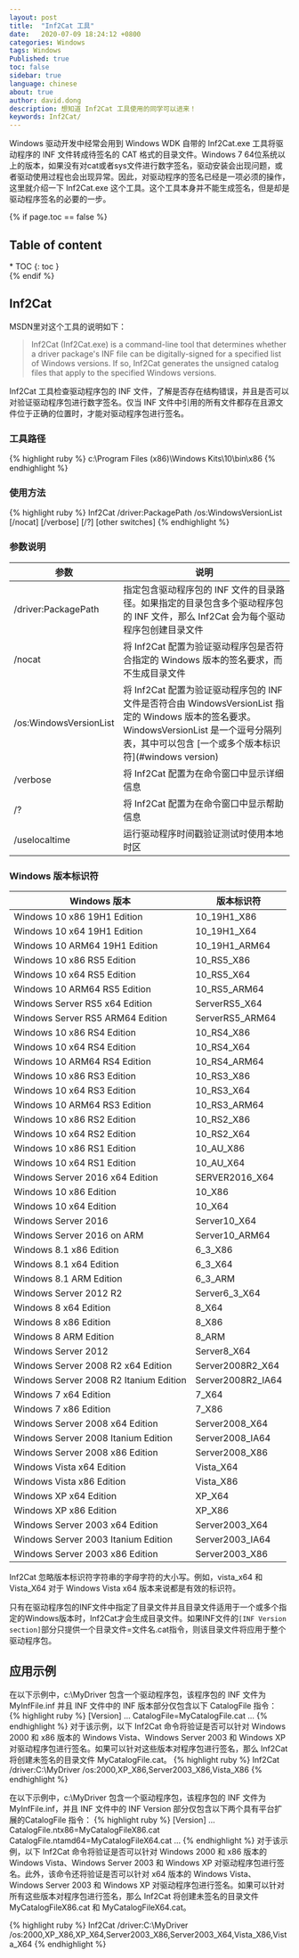 ```yaml
---
layout: post
title:  "Inf2Cat 工具"
date:   2020-07-09 18:24:12 +0800
categories: Windows
tags: Windows
Published: true
toc: false
sidebar: true
language: chinese
about: true
author: david.dong
description: 想知道 Inf2Cat 工具使用的同学可以进来！
keywords: Inf2Cat/
---
```

Windows 驱动开发中经常会用到 Windows WDK 自带的 Inf2Cat.exe 工具将驱动程序的 INF 文件转成待签名的 CAT 格式的目录文件。Windows 7 64位系统以上的版本，如果没有对cat或者sys文件进行数字签名，驱动安装会出现问题，或者驱动使用过程也会出现异常。因此，对驱动程序的签名已经是一项必须的操作，这里就介绍一下 Inf2Cat.exe 这个工具。这个工具本身并不能生成签名，但是却是驱动程序签名的必要的一步。

{% if page.toc == false %}
<div class = "separator"></div>
<h2 class="no_toc">Table of content</h2>
* TOC
{: toc }
<div class = "separator"></div>
{% endif %}

## Inf2Cat
MSDN里对这个工具的说明如下：
> Inf2Cat (Inf2Cat.exe) is a command-line tool that determines whether a driver package's INF file can be digitally-signed for a specified list of Windows versions. If so, Inf2Cat generates the unsigned catalog files that apply to the specified Windows versions.

Inf2Cat 工具检查驱动程序包的 INF 文件，了解是否存在结构错误，并且是否可以对验证驱动程序包进行数字签名。仅当 INF 文件中引用的所有文件都存在且源文件位于正确的位置时，才能对驱动程序包进行签名。

### 工具路径
{% highlight ruby %}
c:\Program Files (x86)\Windows Kits\10\bin\x86 
{% endhighlight %}   
### 使用方法
{% highlight ruby %}
Inf2Cat /driver:PackagePath /os:WindowsVersionList [/nocat] [/verbose] [/?] [other switches]
{% endhighlight %}
### 参数说明   

|参数|说明|
|---|---|
|/driver:PackagePath|指定包含驱动程序包的 INF 文件的目录路径。如果指定的目录包含多个驱动程序包的 INF 文件，那么 Inf2Cat 会为每个驱动程序包创建目录文件|
|/nocat|将 Inf2Cat 配置为验证驱动程序包是否符合指定的 Windows 版本的签名要求，而不生成目录文件|
|/os:WindowsVersionList|将 Inf2Cat 配置为验证驱动程序包的 INF 文件是否符合由 WindowsVersionList 指定的 Windows 版本的签名要求。WindowsVersionList 是一个逗号分隔列表，其中可以包含 [一个或多个版本标识符](#windows version)|
|/verbose|将 Inf2Cat 配置为在命令窗口中显示详细信息|
|/?|将 Inf2Cat 配置为在命令窗口中显示帮助信息|
|/uselocaltime|运行驱动程序时间戳验证测试时使用本地时区|

### Windows 版本标识符

|Windows 版本|版本标识符|
|--- |--- |
|Windows 10 x86 19H1 Edition|10_19H1_X86|
|Windows 10 x64 19H1 Edition|10_19H1_X64|
|Windows 10 ARM64 19H1 Edition|10_19H1_ARM64|
|Windows 10 x86 RS5 Edition|10_RS5_X86|
|Windows 10 x64 RS5 Edition|10_RS5_X64|
|Windows 10 ARM64 RS5 Edition|10_RS5_ARM64|
|Windows Server RS5 x64 Edition|ServerRS5_X64|
|Windows Server RS5 ARM64 Edition|ServerRS5_ARM64|
|Windows 10 x86 RS4 Edition|10_RS4_X86|
|Windows 10 x64 RS4 Edition|10_RS4_X64|
|Windows 10 ARM64 RS4 Edition|10_RS4_ARM64|
|Windows 10 x86 RS3 Edition|10_RS3_X86|
|Windows 10 x64 RS3 Edition|10_RS3_X64|
|Windows 10 ARM64 RS3 Edition|10_RS3_ARM64|
|Windows 10 x86 RS2 Edition|10_RS2_X86|
|Windows 10 x64 RS2 Edition|10_RS2_X64|
|Windows 10 x86 RS1 Edition|10_AU_X86|
|Windows 10 x64 RS1 Edition|10_AU_X64|
|Windows Server 2016 x64 Edition|SERVER2016_X64|
|Windows 10 x86 Edition|10_X86|
|Windows 10 x64 Edition|10_X64|
|Windows Server 2016|Server10_X64|
|Windows Server 2016 on ARM|Server10_ARM64|
|Windows 8.1 x86 Edition|6_3_X86|
|Windows 8.1 x64 Edition|6_3_X64|
|Windows 8.1 ARM Edition|6_3_ARM|
|Windows Server 2012 R2|Server6_3_X64|
|Windows 8 x64 Edition|8_X64|
|Windows 8 x86 Edition|8_X86|
|Windows 8 ARM Edition|8_ARM|
|Windows Server 2012|Server8_X64|
|Windows Server 2008 R2 x64 Edition|Server2008R2_X64|
|Windows Server 2008 R2 Itanium Edition|Server2008R2_IA64|
|Windows 7 x64 Edition|7_X64|
|Windows 7 x86 Edition|7_X86|
|Windows Server 2008 x64 Edition|Server2008_X64|
|Windows Server 2008 Itanium Edition|Server2008_IA64|
|Windows Server 2008 x86 Edition|Server2008_X86|
|Windows Vista x64 Edition|Vista_X64|
|Windows Vista x86 Edition|Vista_X86|
|Windows XP x64 Edition|XP_X64|
|Windows XP x86 Edition|XP_X86|
|Windows Server 2003 x64 Edition|Server2003_X64|
|Windows Server 2003 Itanium Edition|Server2003_IA64|
|Windows Server 2003 x86 Edition|Server2003_X86|

Inf2Cat 忽略版本标识符字符串的字母字符的大小写。例如，vista_x64 和 Vista_X64 对于 Windows Vista x64 版本来说都是有效的标识符。

只有在驱动程序包的INF文件中指定了目录文件并且目录文件适用于一个或多个指定的Windows版本时，Inf2Cat才会生成目录文件。如果INF文件的`[INF Version section]`部分只提供一个目录文件=文件名.cat指令，则该目录文件将应用于整个驱动程序包。

## 应用示例
在以下示例中，c:\MyDriver 包含一个驱动程序包，该程序包的 INF 文件为 MyInfFile.inf 并且 INF 文件中的 INF 版本部分仅包含以下 CatalogFile 指令：
{% highlight ruby %}
[Version]
...
CatalogFile=MyCatalogFile.cat
...
{% endhighlight %}
对于该示例，以下 Inf2Cat 命令将验证是否可以针对 Windows 2000 和 x86 版本的 Windows Vista、Windows Server 2003 和 Windows XP 对驱动程序包进行签名。如果可以针对这些版本对程序包进行签名，那么 Inf2Cat 将创建未签名的目录文件 MyCatalogFile.cat。
{% highlight ruby %}
Inf2Cat /driver:C:\MyDriver /os:2000,XP_X86,Server2003_X86,Vista_X86
{% endhighlight %}

在以下示例中，c:\MyDriver 包含一个驱动程序包，该程序包的 INF 文件为 MyInfFile.inf，并且 INF 文件中的 INF Version 部分仅包含以下两个具有平台扩展的CatalogFile 指令：
{% highlight ruby %}
[Version]
...
CatalogFile.ntx86=MyCatalogFileX86.cat
CatalogFile.ntamd64=MyCatalogFileX64.cat
...
{% endhighlight %}
对于该示例，以下 Inf2Cat 命令将验证是否可以针对 Windows 2000 和 x86 版本的 Windows Vista、Windows Server 2003 和 Windows XP 对驱动程序包进行签名。此外，该命令还将验证是否可以针对 x64 版本的 Windows Vista、Windows Server 2003 和 Windows XP 对驱动程序包进行签名。如果可以针对所有这些版本对程序包进行签名，那么 Inf2Cat 将创建未签名的目录文件 MyCatalogFileX86.cat 和 MyCatalogFileX64.cat。

{% highlight ruby %}
Inf2Cat /driver:C:\MyDriver /os:2000,XP_X86,XP_X64,Server2003_X86,Server2003_X64,Vista_X86,Vista_X64
{% endhighlight %}
